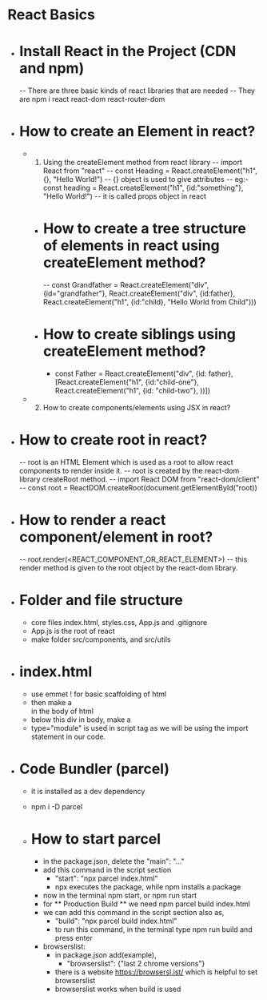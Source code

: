 # React Basics

- # Install React in the Project (CDN and npm)

  -- There are three basic kinds of react libraries that are needed
  -- They are npm i react react-dom react-router-dom

- # How to create an Element in react?

  - 1. Using the createElement method from react library
       -- import React from "react"
       -- const Heading = React.createElement("h1", {}, "Hello World!")
       -- {} object is used to give attributes
       -- eg:- const heading = React.createElement("h1", {id:"something"}, "Hello World!")
       -- it is called props object in react

    - # How to create a tree structure of elements in react using createElement method?

      -- const Grandfather = React.createElement("div", {id="grandfather"}, React.createElement("div", {id:father}, React.createElement("h1", {id:"child}, "Hello World from Child")))

    - # How to create siblings using createElement method?
      - const Father = React.createElement("div", {id: father}, [React.createElement("h1", {id:"child-one"}, React.createElement("h1", {id: "child-two"}, ))])

  - 2. How to create components/elements using JSX in react?

- # How to create root in react?

  -- root is an HTML Element which is used as a root to allow react components to render inside it.
  -- root is created by the react-dom library createRoot method.
  -- import React DOM from "react-dom/client"
  -- const root = ReactDOM.createRoot(document.getElementById("root))

- # How to render a react component/element in root?

  -- root.render(<REACT_COMPONENT_OR_REACT_ELEMENT>)
  -- this render method is given to the root object by the react-dom library.

- # Folder and file structure

  - core files index.html, styles.css, App.js and .gitignore
  - App.js is the root of react
  - make folder src/components, and src/utils

- # index.html

  - use emmet ! for basic scaffolding of html
  - then make a <div id="root"></div> in the body of html
  - below this div in body, make a <script src="./App.js" type="module"></script>
  - type="module" is used in script tag as we will be using the import statement in our code.

- # Code Bundler (parcel)

  - it is installed as a dev dependency
  - npm i -D parcel

  - # How to start parcel
    - in the package.json, delete the "main": "..."
    - add this command in the script section
      - "start": "npx parcel index.html"
      - npx executes the package, while npm installs a package
    - now in the terminal npm start, or npm run start
    - for ** Production Build ** we need npm parcel build index.html
    - we can add this command in the script section also as,
      - "build": "npx parcel build index.html"
      - to run this command, in the terminal type npm run build and press enter
    - browserslist:
      - in package.json add(example),
        - "browserslist": {"last 2 chrome versions"}
      - there is a website https://browsersl.ist/ which is helpful to set browserslist
      - browserslist works when build is used
